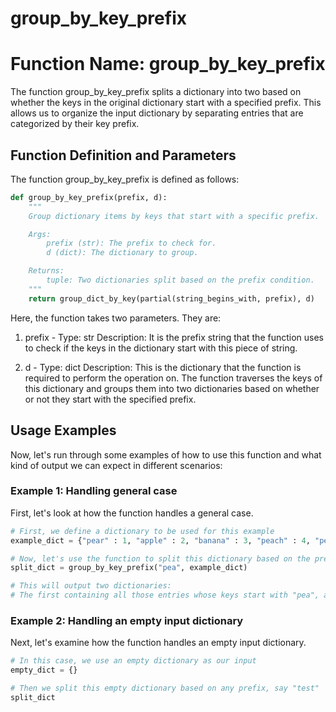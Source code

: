 # group_by_key_prefix

# Function Name: group_by_key_prefix

The function group_by_key_prefix splits a dictionary into two based on whether the keys in the original dictionary start with a specified prefix. This allows us to organize the input dictionary by separating entries that are categorized by their key prefix. 

## Function Definition and Parameters 

The function group_by_key_prefix is defined as follows: 

```python
def group_by_key_prefix(prefix, d):
    """
    Group dictionary items by keys that start with a specific prefix.

    Args:
        prefix (str): The prefix to check for.
        d (dict): The dictionary to group.

    Returns:
        tuple: Two dictionaries split based on the prefix condition.
    """
    return group_dict_by_key(partial(string_begins_with, prefix), d)
```

Here, the function takes two parameters. They are:

1. prefix -
   Type: str
   Description: It is the prefix string that the function uses to check if the keys in the dictionary start with this piece of string.

2. d -
   Type: dict
   Description: This is the dictionary that the function is required to perform the operation on. The function traverses the keys of this dictionary and groups them into two dictionaries based on whether or not they start with the specified prefix.

## Usage Examples

Now, let's run through some examples of how to use this function and what kind of output we can expect in different scenarios:

### Example 1: Handling general case

First, let's look at how the function handles a general case.

```python
# First, we define a dictionary to be used for this example
example_dict = {"pear" : 1, "apple" : 2, "banana" : 3, "peach" : 4, "peanut" : 5}

# Now, let's use the function to split this dictionary based on the prefix "pea"
split_dict = group_by_key_prefix("pea", example_dict)

# This will output two dictionaries:
# The first containing all those entries whose keys start with "pea", and the second containing the rest.
```

### Example 2: Handling an empty input dictionary

Next, let's examine how the function handles an empty input dictionary.

```python
# In this case, we use an empty dictionary as our input
empty_dict = {}

# Then we split this empty dictionary based on any prefix, say "test"
split_dict

